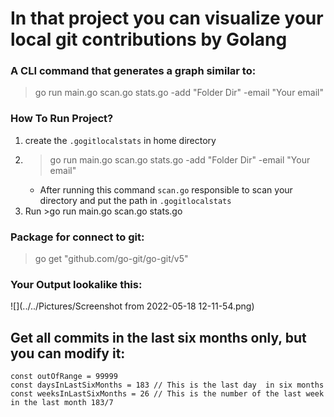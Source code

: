 # In that project you can visualize your local git contributions by Golang

### A CLI command that generates a graph similar to:
>go run main.go scan.go stats.go  -add "Folder Dir" -email "Your email"


### How To Run Project?
1. create the `.gogitlocalstats` in home directory
2. >go run main.go scan.go stats.go  -add "Folder Dir" -email "Your email"
   * After running this command `scan.go` responsible to scan your directory and put the path in `.gogitlocalstats`
3. Run >go run main.go scan.go stats.go


### Package for connect to git:
> go get "github.com/go-git/go-git/v5"



### Your Output lookalike this:
![](../../Pictures/Screenshot from 2022-05-18 12-11-54.png)


## Get all commits in the last six months only, but you can modify it:
```Language
const outOfRange = 99999
const daysInLastSixMonths = 183 // This is the last day  in six months
const weeksInLastSixMonths = 26 // This is the number of the last week in the last month 183/7
```






